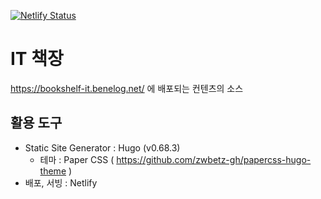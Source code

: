 [![Netlify Status](https://api.netlify.com/api/v1/badges/0eeafe19-6862-4b85-9612-222b291e9a74/deploy-status)](https://app.netlify.com/sites/bookshelf-it/deploys)
# IT 책장
https://bookshelf-it.benelog.net/ 에 배포되는 컨텐츠의 소스

## 활용 도구
- Static Site Generator : Hugo (v0.68.3)
    - 테마 : Paper CSS ( https://github.com/zwbetz-gh/papercss-hugo-theme )
- 배포, 서빙 : Netlify
